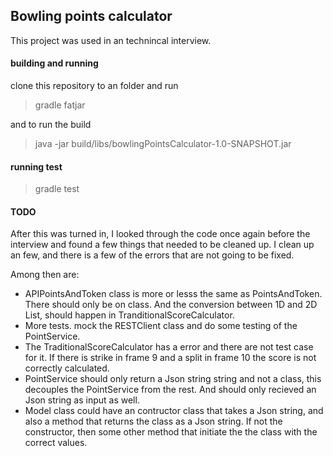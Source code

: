 ## Bowling points calculator

This project was used in an technincal interview.

#### building and running

clone this repository to an folder and run 

> gradle fatjar

and to run the build

> java -jar build/libs/bowlingPointsCalculator-1.0-SNAPSHOT.jar 

#### running test

> gradle test

#### TODO

After this was turned in, I looked through the code once again 
before the interview and found a few things that needed to be cleaned up.
I clean up an few, and there is a few of the errors that are not going to 
be fixed.

Among then are:
* APIPointsAndToken class is more or lesss the same as PointsAndToken. 
  There should only be on class. And the conversion between 1D and 2D List, 
  should happen in TranditionalScoreCalculator.
* More tests. mock the RESTClient class and do some testing of  the PointService.
* The TraditionalScoreCalculator has a error and there are not test case for it.
  If there is strike in frame 9 and a split in frame 10 the score is not 
  correctly calculated.
* PointService should only return a Json string string and not a class, this 
  decouples the PointService from the rest. And should only recieved an Json
  string as input as well.
* Model class could have an contructor class that takes a Json string, and 
  also a method that returns the class as a Json string. If not the constructor,
  then some other method that initiate the the class with the correct values.

